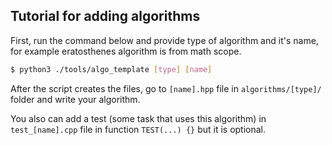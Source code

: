 ## Tutorial for adding algorithms


First, run the command below and provide type of algorithm and it's name, for example eratosthenes algorithm is from math scope.

```sh
$ python3 ./tools/algo_template [type] [name]
```

After the script creates the files, go to `[name].hpp` file in `algorithms/[type]/` folder and write your algorithm.

You also can add a test (some task that uses this algorithm) in `test_[name].cpp` file in function `TEST(...) {}` but it is optional.